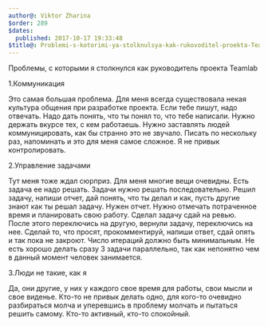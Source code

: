 ```yaml
---
author@: Viktor Zharina
$order: 289
$dates:
  published: 2017-10-17 19:33:48
$title@: Problemi-s-kotorimi-ya-stolknulsya-kak-rukovoditel-proekta-Teamlab
---
```

Проблемы, с которыми я столкнулся как руководитель проекта Teamlab

1.Коммуникация

Это самая большая проблема. Для меня всегда существовала некая культура общения при разработке проекта. Если тебе пишут, надо отвечать. Надо дать понять, что ты понял то, что тебе написали. Нужно держать вкурсе тех, с кем работаешь. Нужно заставлять людей коммуницировать, как бы странно это не звучало. Писать по нескольку раз, напоминать и это для меня самое сложное. Я не привык контролировать.

2.Управление задачами

Тут меня тоже ждал сюрприз. Для меня многие вещи очевидны. Есть задача ее надо решать. Задачи нужно решать последовательно. Решил задачу, напиши отчет, дай понять, что ты делал и как, пусть другие знают как ты решал задачу. Нужен отчет. Нужно отмечать потраченное время и планировать свою работу. Сделал задачу сдай на ревью. После этого переключись на другую, вернули задачу, переключись на нее. Сделай то, что просят, прокомментируй, напиши ответ, сдай опять и так пока не закроют. Число итераций должно быть минимальным. Не есть хорошо делать сразу 3 задачи параллельно, так как непонятно чем в данный момент человек занимается. 

3.Люди не такие, как я

Да, они другие, у них у каждого свое время для работы, свои мысли и свое виденье. Кто-то не привык делать одно, для кого-то очевидно разбираться молча и уперевшись в проблему молчать и пытаться решить самому. Кто-то активный, кто-то спокойный. 
